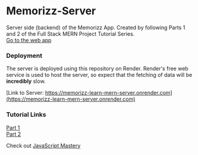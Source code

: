 # Memorizz-Server
Server side (backend) of the Memorizz App. Created by following Parts 1 and 2 of the Full Stack MERN Project Tutorial Series.   
[Go to the web app](https://memorizz-learn-mern.netlify.app)
  
### Deployment
The server is deployed using this repository on Render. Render's free web service is used to host the server, so expect that the fetching of data will be **incredibly** slow.
  
[Link to Server: https://memorizz-learn-mern-server.onrender.com](https://memorizz-learn-mern-server.onrender.com) 



### Tutorial Links
[Part 1](https://www.youtube.com/watch?v=ngc9gnGgUdA)  
[Part 2](https://www.youtube.com/watch?v=aibtHnbeuio)
  
Check out [JavaScript Mastery](https://www.youtube.com/@javascriptmastery)
